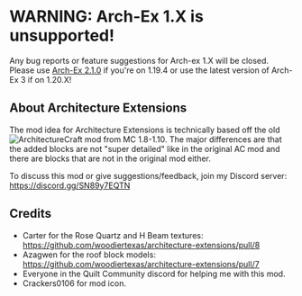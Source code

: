 # WARNING: Arch-Ex 1.X is unsupported!
Any bug reports or feature suggestions for Arch-ex 1.X will be closed. Please use [Arch-Ex 2.1.0](https://modrinth.com/mod/arch-ex/version/2.1.0+1.19) if you're on 1.19.4 or use the latest version of Arch-Ex 3 if on 1.20.X!

## About Architecture Extensions
The mod idea for Architecture Extensions is technically based off the old ![ArchitectureCraft mod from MC 1.8-1.10](https://www.curseforge.com/minecraft/mc-mods/architecturecraft). The major differences are that the added blocks are not "super detailed" like in the original AC mod and there are blocks that are not in the original mod either.

To discuss this mod or give suggestions/feedback, join my Discord server: https://discord.gg/SN89y7EQTN

## Credits
- Carter for the Rose Quartz and H Beam textures: https://github.com/woodiertexas/architecture-extensions/pull/8
- Azagwen for the roof block models: https://github.com/woodiertexas/architecture-extensions/pull/7
- Everyone in the Quilt Community discord for helping me with this mod.
- Crackers0106 for mod icon.
